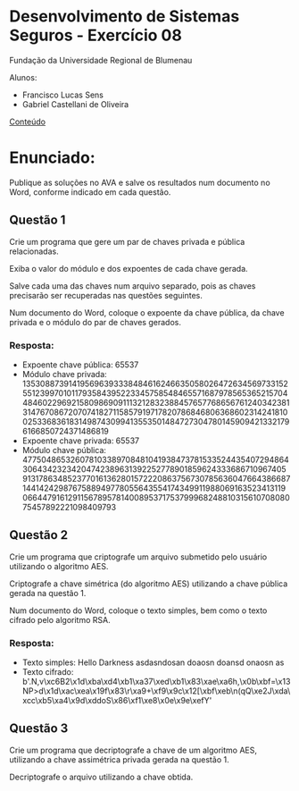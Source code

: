 # Desenvolvimento de Sistemas Seguros - Exercício 08

Fundação da Universidade Regional de Blumenau

Alunos: 
* Francisco Lucas Sens
* Gabriel Castellani de Oliveira

[Conteúdo](assets/15-CriptografiaDeChavePública.pdf)

# Enunciado: 

Publique as soluções no AVA e salve os resultados num documento no Word, conforme indicado em cada questão.

## Questão 1
Crie um programa que gere um par de chaves privada e pública relacionadas.

Exiba o valor do módulo e dos expoentes de cada chave gerada.

Salve cada uma das chaves num arquivo separado, pois as chaves precisarão ser recuperadas nas questões seguintes.

Num documento do Word, coloque o expoente da chave pública, da chave privada e o módulo do par de chaves gerados.

### Resposta: 
* Expoente chave pública:  65537 
* Módulo chave privada: 135308873914195696393338484616246635058026472634569733152551239970101179358439522334575854846557168797856536521570448460229692158098690911132128323884576577686567612403423813147670867207074182711585791971782078684680636860231424181002533683618314987430994135535014847273047801459094213321796166850724371486819
* Expoente chave privada: 65537
* Módulo chave pública: 47750486532607810338970848104193847378153352443540729486430643423234204742389631392252778901859624333686710967405913178634852377016136280157222086375673078563604766438668714414242987675889497780556435541743499119880691635234131190664479161291156789578140089537175379996824881031561070808075457892221098409793

## Questão 2

Crie um programa que criptografe um arquivo submetido pelo usuário utilizando o algoritmo AES.

Criptografe a chave simétrica (do algoritmo AES) utilizando a chave pública gerada na questão 1.

Num documento do Word, coloque o texto simples, bem como o texto cifrado pelo algoritmo RSA.

### Resposta: 
* Texto simples: Hello Darkness asdasndosan doaosn doansd onaosn as
* Texto cifrado: b'.N,v\xc6B2\x1d\xba\xd4\xb1\xa37\xed\xb1\x83\xae\xa6h,\x0b\xbf=\x13NP>d\x1d\xac\xea\x19f\x83\r\xa9+\xf9\x9c\x12[\xbf\xeb\n(qQ\xe2J\xda\xcc\xb5\xa4\x9d\xddoS\x86\xf1\xe8\x0e\x9e\xefY'

## Questão 3

Crie um programa que decriptografe a chave de um algoritmo AES, utilizando a chave assimétrica privada gerada na questão 1.

Decriptografe o arquivo utilizando a chave obtida.